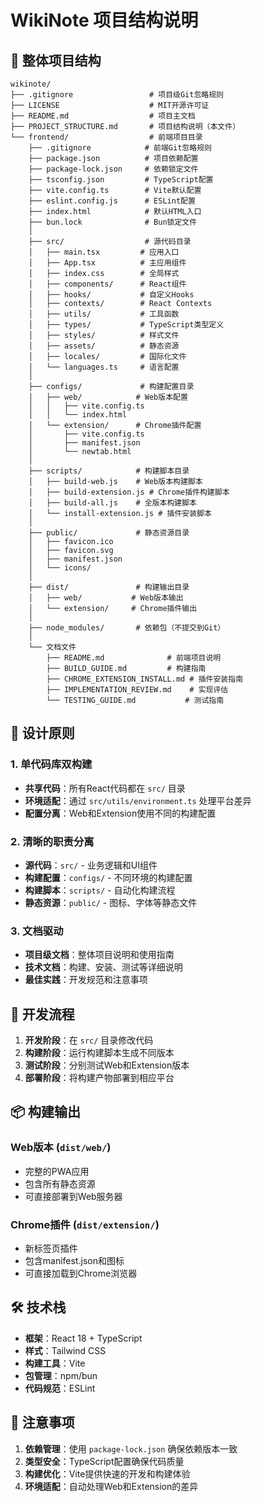 # WikiNote 项目结构说明

## 📁 整体项目结构

```
wikinote/
├── .gitignore                 # 项目级Git忽略规则
├── LICENSE                    # MIT开源许可证
├── README.md                  # 项目主文档
├── PROJECT_STRUCTURE.md       # 项目结构说明（本文件）
└── frontend/                  # 前端项目目录
    ├── .gitignore            # 前端Git忽略规则
    ├── package.json          # 项目依赖配置
    ├── package-lock.json     # 依赖锁定文件
    ├── tsconfig.json         # TypeScript配置
    ├── vite.config.ts        # Vite默认配置
    ├── eslint.config.js      # ESLint配置
    ├── index.html            # 默认HTML入口
    ├── bun.lock              # Bun锁定文件
    │
    ├── src/                  # 源代码目录
    │   ├── main.tsx         # 应用入口
    │   ├── App.tsx          # 主应用组件
    │   ├── index.css        # 全局样式
    │   ├── components/      # React组件
    │   ├── hooks/           # 自定义Hooks
    │   ├── contexts/        # React Contexts
    │   ├── utils/           # 工具函数
    │   ├── types/           # TypeScript类型定义
    │   ├── styles/          # 样式文件
    │   ├── assets/          # 静态资源
    │   ├── locales/         # 国际化文件
    │   └── languages.ts     # 语言配置
    │
    ├── configs/             # 构建配置目录
    │   ├── web/            # Web版本配置
    │   │   ├── vite.config.ts
    │   │   └── index.html
    │   └── extension/      # Chrome插件配置
    │       ├── vite.config.ts
    │       ├── manifest.json
    │       └── newtab.html
    │
    ├── scripts/            # 构建脚本目录
    │   ├── build-web.js    # Web版本构建脚本
    │   ├── build-extension.js # Chrome插件构建脚本
    │   ├── build-all.js    # 全版本构建脚本
    │   └── install-extension.js # 插件安装脚本
    │
    ├── public/             # 静态资源目录
    │   ├── favicon.ico
    │   ├── favicon.svg
    │   ├── manifest.json
    │   └── icons/
    │
    ├── dist/               # 构建输出目录
    │   ├── web/           # Web版本输出
    │   └── extension/     # Chrome插件输出
    │
    ├── node_modules/       # 依赖包（不提交到Git）
    │
    └── 文档文件
        ├── README.md              # 前端项目说明
        ├── BUILD_GUIDE.md         # 构建指南
        ├── CHROME_EXTENSION_INSTALL.md # 插件安装指南
        ├── IMPLEMENTATION_REVIEW.md    # 实现评估
        └── TESTING_GUIDE.md           # 测试指南
```

## 🎯 设计原则

### 1. 单代码库双构建
- **共享代码**：所有React代码都在 `src/` 目录
- **环境适配**：通过 `src/utils/environment.ts` 处理平台差异
- **配置分离**：Web和Extension使用不同的构建配置

### 2. 清晰的职责分离
- **源代码**：`src/` - 业务逻辑和UI组件
- **构建配置**：`configs/` - 不同环境的构建配置
- **构建脚本**：`scripts/` - 自动化构建流程
- **静态资源**：`public/` - 图标、字体等静态文件

### 3. 文档驱动
- **项目级文档**：整体项目说明和使用指南
- **技术文档**：构建、安装、测试等详细说明
- **最佳实践**：开发规范和注意事项

## 🔄 开发流程

1. **开发阶段**：在 `src/` 目录修改代码
2. **构建阶段**：运行构建脚本生成不同版本
3. **测试阶段**：分别测试Web和Extension版本
4. **部署阶段**：将构建产物部署到相应平台

## 📦 构建输出

### Web版本 (`dist/web/`)
- 完整的PWA应用
- 包含所有静态资源
- 可直接部署到Web服务器

### Chrome插件 (`dist/extension/`)
- 新标签页插件
- 包含manifest.json和图标
- 可直接加载到Chrome浏览器

## 🛠️ 技术栈

- **框架**：React 18 + TypeScript
- **样式**：Tailwind CSS
- **构建工具**：Vite
- **包管理**：npm/bun
- **代码规范**：ESLint

## 📝 注意事项

1. **依赖管理**：使用 `package-lock.json` 确保依赖版本一致
2. **类型安全**：TypeScript配置确保代码质量
3. **构建优化**：Vite提供快速的开发和构建体验
4. **环境适配**：自动处理Web和Extension的差异 